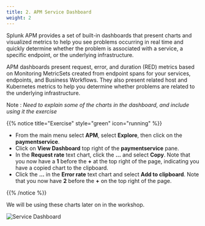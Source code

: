 ```yaml
---
title: 2. APM Service Dashboard
weight: 2
---
```


Splunk APM provides a set of built-in dashboards that present charts and visualized metrics to help you see problems occurring in real time and quickly determine whether the problem is associated with a service, a specific endpoint, or the underlying infrastructure.

APM dashboards present request, error, and duration (RED) metrics based on Monitoring MetricSets created from endpoint spans for your services, endpoints, and Business Workflows. They also present related host and Kubernetes metrics to help you determine whether problems are related to the underlying infrastructure.

Note : *Need to explain some of the charts in the dashboard, and include using it the exercise*

{{% notice title="Exercise" style="green" icon="running" %}}

* From the main menu select **APM**, select **Explore**, then click on the **paymentservice**.
* Click on **View Dashboard** top right of the **paymentservice** pane.
* In the **Request rate** text chart, click the **...** and select **Copy**. Note that you now have a **1** before the **+**  at the top right of the page, indicating you have a copied chart to the clipboard.
* Click the **...** in the **Error rate** text chart and select **Add to clipboard**. Note that you now have **2** before the **+** on the top right of the page.

{{% /notice %}}

We will be using these charts later on in the workshop.

![Service Dashboard](../images/apm-service-dashboard.png)
